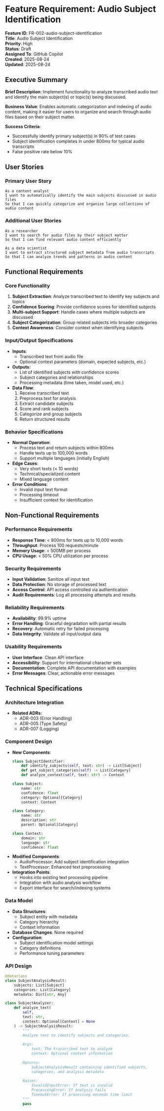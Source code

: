 # Feature Requirement: Audio Subject Identification

**Feature ID**: FR-002-audio-subject-identification  
**Title**: Audio Subject Identification  
**Priority**: High  
**Status**: Draft  
**Assigned To**: GitHub Copilot  
**Created**: 2025-08-24  
**Updated**: 2025-08-24

## Executive Summary

**Brief Description**: Implement functionality to analyze transcribed audio text and identify the main subject(s) or topic(s) being discussed.

**Business Value**: Enables automatic categorization and indexing of audio content, making it easier for users to organize and search through audio files based on their subject matter.

**Success Criteria**: 
- Successfully identify primary subject(s) in 90% of test cases
- Subject identification completes in under 800ms for typical audio transcripts
- False positive rate below 10%

## User Stories

### Primary User Story
```
As a content analyst
I want to automatically identify the main subjects discussed in audio files
So that I can quickly categorize and organize large collections of audio content
```

### Additional User Stories
```
As a researcher
I want to search for audio files by their subject matter
So that I can find relevant audio content efficiently

As a data scientist
I want to extract structured subject metadata from audio transcripts
So that I can analyze trends and patterns in audio content
```

## Functional Requirements

### Core Functionality
1. **Subject Extraction**: Analyze transcribed text to identify key subjects and topics
2. **Confidence Scoring**: Provide confidence scores for identified subjects
3. **Multi-subject Support**: Handle cases where multiple subjects are discussed
4. **Subject Categorization**: Group related subjects into broader categories
5. **Context Awareness**: Consider context when identifying subjects

### Input/Output Specifications
- **Inputs**: 
  - Transcribed text from audio file
  - Optional context parameters (domain, expected subjects, etc.)
- **Outputs**: 
  - List of identified subjects with confidence scores
  - Subject categories and relationships
  - Processing metadata (time taken, model used, etc.)
- **Data Flow**: 
  1. Receive transcribed text
  2. Preprocess text for analysis
  3. Extract candidate subjects
  4. Score and rank subjects
  5. Categorize and group subjects
  6. Return structured results

### Behavior Specifications
- **Normal Operation**: 
  - Process text and return subjects within 800ms
  - Handle texts up to 100,000 words
  - Support multiple languages (initially English)
- **Edge Cases**:
  - Very short texts (< 10 words)
  - Technical/specialized content
  - Mixed language content
- **Error Conditions**:
  - Invalid input text format
  - Processing timeout
  - Insufficient context for identification

## Non-Functional Requirements

### Performance Requirements
- **Response Time**: < 800ms for texts up to 10,000 words
- **Throughput**: Process 100 requests/minute
- **Memory Usage**: < 500MB per process
- **CPU Usage**: < 50% CPU utilization per process

### Security Requirements
- **Input Validation**: Sanitize all input text
- **Data Protection**: No storage of processed text
- **Access Control**: API access controlled via authentication
- **Audit Requirements**: Log all processing attempts and results

### Reliability Requirements
- **Availability**: 99.9% uptime
- **Error Handling**: Graceful degradation with partial results
- **Recovery**: Automatic retry for failed processing
- **Data Integrity**: Validate all input/output data

### Usability Requirements
- **User Interface**: Clean API interface
- **Accessibility**: Support for international character sets
- **Documentation**: Complete API documentation with examples
- **Error Messages**: Clear, actionable error messages

## Technical Specifications

### Architecture Integration
- **Related ADRs**: 
  - ADR-003 (Error Handling)
  - ADR-005 (Type Safety)
  - ADR-007 (Logging)

### Component Design
- **New Components**:
  ```python
  class SubjectIdentifier:
      def identify_subjects(self, text: str) -> List[Subject]
      def get_subject_categories(self) -> List[Category]
      def analyze_context(self, text: str) -> Context
  
  class Subject:
      name: str
      confidence: float
      category: Optional[Category]
      context: Context
  
  class Category:
      name: str
      description: str
      parent: Optional[Category]
  
  class Context:
      domain: str
      language: str
      confidence: float
  ```
- **Modified Components**:
  - AudioProcessor: Add subject identification integration
  - TextProcessor: Enhanced text preprocessing
- **Integration Points**:
  - Hooks into existing text processing pipeline
  - Integration with audio analysis workflow
  - Export interface for search/indexing systems

### Data Model
- **Data Structures**:
  - Subject entity with metadata
  - Category hierarchy
  - Context information
- **Database Changes**: None required
- **Configuration**:
  - Subject identification model settings
  - Category definitions
  - Performance tuning parameters

### API Design
```python
@dataclass
class SubjectAnalysisResult:
    subjects: List[Subject]
    categories: List[Category]
    metadata: Dict[str, Any]

class SubjectAnalyzer:
    def analyze_text(
        self, 
        text: str,
        context: Optional[Context] = None
    ) -> SubjectAnalysisResult:
        """
        Analyze text to identify subjects and categories.
        
        Args:
            text: The transcribed text to analyze
            context: Optional context information
            
        Returns:
            SubjectAnalysisResult containing identified subjects,
            categories, and analysis metadata
            
        Raises:
            InvalidInputError: If text is invalid
            ProcessingError: If analysis fails
            TimeoutError: If processing exceeds time limit
        """
        pass
```
